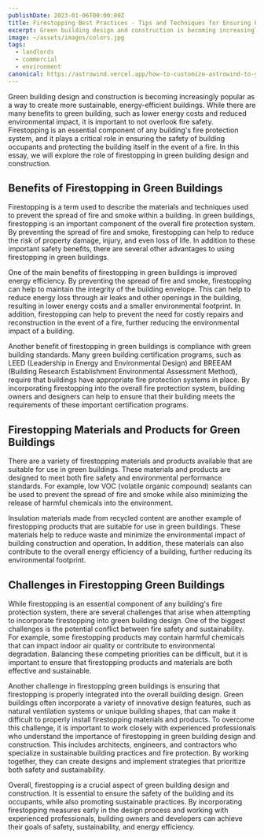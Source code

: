 ```yaml
---
publishDate: 2023-01-06T00:00:00Z
title: Firestopping Best Practices - Tips and Techniques for Ensuring Proper Installation
excerpt: Green building design and construction is becoming increasingly popular as a way to create more sustainable, energy-efficient buildings.
image: ~/assets/images/colors.jpg
tags:
  - landlords
  - commercial
  - environment
canonical: https://astrowind.vercel.app/how-to-customize-astrowind-to-your-brand
---
```


Green building design and construction is becoming increasingly popular as a way to create more sustainable, energy-efficient buildings. While there are many benefits to green building, such as lower energy costs and reduced environmental impact, it is important to not overlook fire safety. Firestopping is an essential component of any building's fire protection system, and it plays a critical role in ensuring the safety of building occupants and protecting the building itself in the event of a fire. In this essay, we will explore the role of firestopping in green building design and construction.

## Benefits of Firestopping in Green Buildings

Firestopping is a term used to describe the materials and techniques used to prevent the spread of fire and smoke within a building. In green buildings, firestopping is an important component of the overall fire protection system. By preventing the spread of fire and smoke, firestopping can help to reduce the risk of property damage, injury, and even loss of life. In addition to these important safety benefits, there are several other advantages to using firestopping in green buildings.

One of the main benefits of firestopping in green buildings is improved energy efficiency. By preventing the spread of fire and smoke, firestopping can help to maintain the integrity of the building envelope. This can help to reduce energy loss through air leaks and other openings in the building, resulting in lower energy costs and a smaller environmental footprint. In addition, firestopping can help to prevent the need for costly repairs and reconstruction in the event of a fire, further reducing the environmental impact of a building.

Another benefit of firestopping in green buildings is compliance with green building standards. Many green building certification programs, such as LEED (Leadership in Energy and Environmental Design) and BREEAM (Building Research Establishment Environmental Assessment Method), require that buildings have appropriate fire protection systems in place. By incorporating firestopping into the overall fire protection system, building owners and designers can help to ensure that their building meets the requirements of these important certification programs.

## Firestopping Materials and Products for Green Buildings

There are a variety of firestopping materials and products available that are suitable for use in green buildings. These materials and products are designed to meet both fire safety and environmental performance standards. For example, low VOC (volatile organic compound) sealants can be used to prevent the spread of fire and smoke while also minimizing the release of harmful chemicals into the environment.

Insulation materials made from recycled content are another example of firestopping products that are suitable for use in green buildings. These materials help to reduce waste and minimize the environmental impact of building construction and operation. In addition, these materials can also contribute to the overall energy efficiency of a building, further reducing its environmental footprint.

## Challenges in Firestopping Green Buildings

While firestopping is an essential component of any building's fire protection system, there are several challenges that arise when attempting to incorporate firestopping into green building design. One of the biggest challenges is the potential conflict between fire safety and sustainability. For example, some firestopping products may contain harmful chemicals that can impact indoor air quality or contribute to environmental degradation. Balancing these competing priorities can be difficult, but it is important to ensure that firestopping products and materials are both effective and sustainable.

Another challenge in firestopping green buildings is ensuring that firestopping is properly integrated into the overall building design. Green buildings often incorporate a variety of innovative design features, such as natural ventilation systems or unique building shapes, that can make it difficult to properly install firestopping materials and products. To overcome this challenge, it is important to work closely with experienced professionals who understand the importance of firestopping in green building design and construction. This includes architects, engineers, and contractors who specialize in sustainable building practices and fire protection. By working together, they can create designs and implement strategies that prioritize both safety and sustainability.

Overall, firestopping is a crucial aspect of green building design and construction. It is essential to ensure the safety of the building and its occupants, while also promoting sustainable practices. By incorporating firestopping measures early in the design process and working with experienced professionals, building owners and developers can achieve their goals of safety, sustainability, and energy efficiency.
